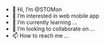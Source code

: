 - 👋 Hi, I’m @STOMon
- 👀 I’m interested in web mobile app
- 🌱 I’m currently learning ...
- 💞️ I’m looking to collaborate on ...
- 📫 How to reach me ...

<!---
STOMon/STOMon is a ✨ special ✨ repository because its `README.md` (this file) appears on your GitHub profile.
You can click the Preview link to take a look at your changes.
--->
